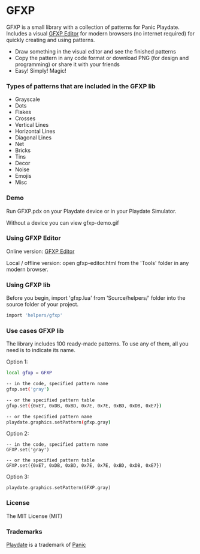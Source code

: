 # GFXP

GFXP is a small library with a collection of patterns for Panic Playdate. Includes a visual [GFXP Editor](http://www.ivansergeev.com/gfxp/) for modern browsers (no internet required) for quickly creating and using patterns.

- Draw something in the visual editor and see the finished patterns
- Copy the pattern in any code format or download PNG (for design and programming) or share it with your friends
- Easy! Simply! Magic!


### Types of patterns that are included in the GFXP lib
- Grayscale
- Dots
- Flakes
- Crosses
- Vertical Lines
- Horizontal Lines
- Diagonal Lines
- Net
- Bricks
- Tins
- Decor
- Noise
- Emojis
- Misc


### Demo

Run GFXP.pdx on your Playdate device or in your Playdate Simulator.

Without a device you can view gfxp-demo.gif


### Using GFXP Editor

Online version: [GFXP Editor](http://www.ivansergeev.com/gfxp/)

Local / offline version: open gfxp-editor.html from the 'Tools' folder in any modern browser.


### Using GFXP lib

Before you begin, import 'gfxp.lua' from 'Source/helpers/' folder into the source folder of your project.

```sh
import 'helpers/gfxp'
```


### Use cases GFXP lib

The library includes 100 ready-made patterns. To use any of them, all you need is to indicate its name.

Option 1:

```sh
local gfxp = GFXP

-- in the code, specified pattern name
gfxp.set('gray')

-- or the specified pattern table
gfxp.set({0xE7, 0xDB, 0xBD, 0x7E, 0x7E, 0xBD, 0xDB, 0xE7})

-- or the specified pattern name
playdate.graphics.setPattern(gfxp.gray)
```

Option 2:

```
-- in the code, specified pattern name
GFXP.set('gray')

-- or the specified pattern table
GFXP.set({0xE7, 0xDB, 0xBD, 0x7E, 0x7E, 0xBD, 0xDB, 0xE7})
```

Option 3:

```
playdate.graphics.setPattern(GFXP.gray)	
```


### License

The MIT License (MIT)


### Trademarks

[Playdate](https://play.date/) is a trademark of [Panic](https://panic.com/)
